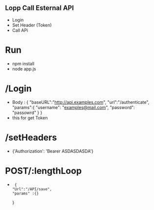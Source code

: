 ## Lopp Call Esternal API
* Login
* Set Header (Token)
* Call APi

# Run 
* npm install
* node app.js

# /Login
*    Body :  {
              "baseURL":"http://api.examples.com",
              "url":"/authenticate",
              "params":{
                "username": "examples@mail.com",
                "password": "passowrd"
              }
            }
* this for get Token

# /setHeaders
*  {'Authorization': 'Bearer ASDASDASDA'}

# POST/:lengthLoop
*      {
      "Url":"/API/save", 
      "params" :{}
     }
